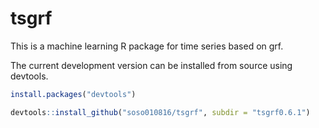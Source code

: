 # tsgrf
This is a machine learning R package for time series based on grf.

The current development version can be installed from source using devtools.

```R
install.packages("devtools")

devtools::install_github("soso010816/tsgrf", subdir = "tsgrf0.6.1")
```
